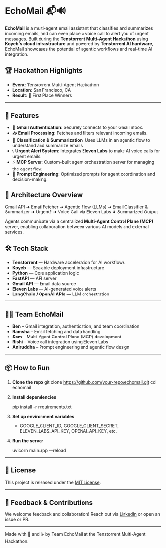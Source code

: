 # EchoMail 📬🔊

**EchoMail** is a multi-agent email assistant that classifies and summarizes incoming emails, and can even place a voice call to alert you of urgent messages. Built during the **Tenstorrent Multi-Agent Hackathon** using **Koyeb's cloud infrastructure** and powered by **Tenstorrent AI hardware**, EchoMail showcases the potential of agentic workflows and real-time AI integration.

## 🏆 Hackathon Highlights
- **Event**: Tenstorrent Multi-Agent Hackathon
- **Location**: San Francisco, CA
- **Result**: 🥇 First Place Winners

---

## 🚀 Features

- 🔐 **Gmail Authentication**: Securely connects to your Gmail inbox.
- 📥 **Email Processing**: Fetches and filters relevant incoming emails.
- 🧠 **Classification & Summarization**: Uses LLMs in an agentic flow to understand and summarize emails.
- 📞 **Urgent Alert System**: Integrates **Eleven Labs** to make AI voice calls for urgent emails.
- ⚡ **MCP Server**: Custom-built agent orchestration server for managing the agent flow.
- 💬 **Prompt Engineering**: Optimized prompts for agent coordination and decision-making.

## 🧠 Architecture Overview

Gmail API ➜ Email Fetcher ➜ Agentic Flow (LLMs) ➜ Email Classifier & Summarizer ➜
Urgent? ➜ Voice Call via Eleven Labs
⬇
Summarized Output

Agents communicate via a centralized **Multi-Agent Control Plane (MCP)** server, enabling collaboration between various AI models and external services.

## 🛠️ Tech Stack

- **Tenstorrent** — Hardware acceleration for AI workflows
- **Koyeb** — Scalable deployment infrastructure
- **Python** — Core application logic
- **FastAPI** — API server
- **Gmail API** — Email data source
- **Eleven Labs** — AI-generated voice alerts
- **LangChain / OpenAI APIs** — LLM orchestration

---

## 👨‍💻 Team EchoMail

- **Ben** – Gmail integration, authentication, and team coordination
- **Ramsha** – Email fetching and data handling
- **Som** – Multi-Agent Control Plane (MCP) development
- **Rishi** – Voice call integration using Eleven Labs
- **Aniruddha** – Prompt engineering and agentic flow design

---

## 📦 How to Run

1. **Clone the repo**
   git clone https://github.com/your-repo/echomail.git
   cd echomail

2. **Install dependencies**

   pip install -r requirements.txt

3. **Set up environment variables**

   * GOOGLE_CLIENT_ID, GOOGLE_CLIENT_SECRET, ELEVEN_LABS_API_KEY, OPENAI_API_KEY, etc.

4. **Run the server**

   uvicorn main:app --reload

---

## 📄 License

This project is released under the [MIT License](LICENSE).

---

## 💬 Feedback & Contributions

We welcome feedback and collaboration! Reach out via [LinkedIn](https://www.linkedin.com/in/ben-katzir-332b54266/) or open an issue or PR.

---

Made with 🤖 and ☕ by Team EchoMail at the Tenstorrent Multi-Agent Hackathon.
